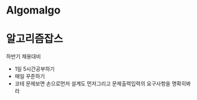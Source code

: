 # Algomalgo
<h1> 알고리즘잡스 </h1>
<p> 하반기 채용대비  </p>

- 1일 5시간공부하기
- 매일 꾸준하기
- 코테 문제보면 손으로먼저 설계도 먼저그리고 문제출력입력의 요구사항을 명확히봐라